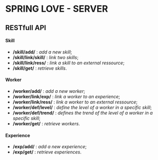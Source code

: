 # SPRING LOVE - SERVER
## RESTfull API
#### Skill
* **/skill/add/** : *add a new skill*;
* **/skill/link/skill/** : *link two skills*;
* **/skill/link/ress/** : *link a skill to an external ressource*;
* **/skill/get/** : *retrieve skills*.
#### Worker
* **/worker/add/** : *add a new worker*;
* **/worker/link/exp/** : *link a worker to an experience*;
* **/worker/link/ress/** : *link a worker to an external ressource*;
* **/worker/def/level/** : *define the level of a worker in a specific skill*;
* **/worker/def/trend/** : *defines the trend of the level of a worker in a specific skill*;
* **/worker/get/** : *retrieve workers*.
#### Experience
* **/exp/add/** : *add a new experience*;
* **/exp/get/** : *retrieve experiences*.
